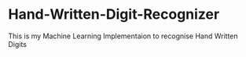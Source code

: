 # Hand-Written-Digit-Recognizer

This is my Machine Learning Implementaion to recognise Hand Written Digits
